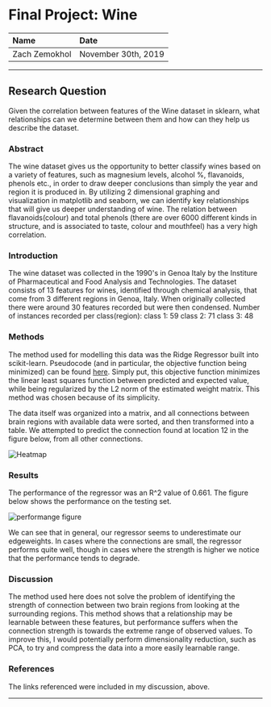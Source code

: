 # Final Project: Wine

| Name | Date |
|:-------|:---------------|
|Zach Zemokhol|November 30th, 2019|

-----

## Research Question

Given the correlation between features of the Wine dataset in sklearn, what relationships can we determine between them and how can they help us describe the dataset. 

### Abstract

The wine dataset gives us the opportunity to better classify wines based on a variety of features, such as magnesium levels, alcohol %, flavanoids, phenols etc., in order to draw deeper conclusions than simply the year and region it is produced in. 
By utilizing 2 dimensional graphing and visualization in matplotlib and seaborn, we can identify key relationships that will give us deeper understanding of wine. 
The relation between flavanoids(colour) and total phenols (there are over 6000 different kinds in structure, and is associated to taste, colour and mouthfeel) has a very high correlation.


### Introduction

The wine dataset was collected in the 1990's in Genoa Italy by the Institure of Pharmaceutical and Food Analysis and Technologies. 
The dataset consists of 13 features for wines, identified through chemical analysis, that come from 3 different regions in Genoa, Italy. 
When originally collected there were around 30 features recorded but were then condensed. 
Number of instances recorded per class(region):
class 1: 59
class 2: 71
class 3: 48

### Methods

The method used for modelling this data was the Ridge Regressor built into scikit-learn.
Pseudocode (and in particular, the objective function being minimized) can be found [here](https://scikit-learn.org/stable/modules/generated/sklearn.linear_model.Ridge.html).
Simply put, this objective function minimizes the linear least squares function between predicted and expected value, while being regularized by the L2 norm of the estimated weight matrix.
This method was chosen because of its simplicity.

The data itself was organized into a matrix, and all connections between brain regions with available data were sorted, and then transformed into a table. We attempted to predict the connection found at location 12 in the figure below, from all other connections.

![Heatmap](final-project\fplots\seaborn_heatmap)

### Results

The performance of the regressor was an R^2 value of 0.661. The figure below shows the performance on the testing set.

![performange figure](./figures/performance.png)

We can see that in general, our regressor seems to underestimate our edgeweights. In cases where the connections are small, the regressor performs quite well, though in cases where the strength is higher we notice that the
performance tends to degrade.

### Discussion

The method used here does not solve the problem of identifying the strength of connection between two brain regions from looking at the surrounding regions. This method shows that a relationship may be learnable between these features, but performance suffers when the connection strength is towards the extreme range of observed values. To improve this, I would potentially perform dimensionality reduction, such as PCA, to try and compress the data into a more easily learnable range.

### References
The links referenced were included in my discussion, above.

-------
